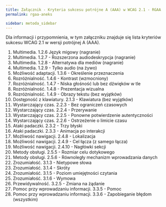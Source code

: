 ```yaml
---
title: Załącznik - Kryteria sukcesu potrójne A (AAA) w WCAG 2.1 - RGAA
permalink: rgaa-aneks

sidebar: metoda_sidebar
---
```


Dla informacji i przypomnienia, w tym załączniku znajduje się lista kryteriów sukcesu WCAG 2.1 w wersji potrójnej A (AAA). 
1. Multimedia. 1.2.6 Język migowy (nagranie)
2. Multimedia. 1.2.7 - Rozszerzona audiodeskrypcja (nagranie)
3. Multimedia. 1.2.8 - Alternatywa dla mediów (nagranie)
4. Multimedia. 1.2.9 - Tylko audio (na żywo)
5. Możliwość adaptacji. 1.3.6 - Określenie przeznaczenia
6. Rozróżnialność. 1.4.6 - Kontrast (wzmocniony)
7. Rozróżnialność. 1.4.7 - Niska głośność lub bez dźwięków w tle
8. Rozróżnialność. 1.4.8 - Prezentacja wizualna
9. Rozróżnialność. 1.4.9 - Obrazy tekstu (bez wyjątków)
10. Dostępność z klawiatury. 2.1.3 - Klawiatura (bez wyjątków)
11. Wystarczający czas. 2.2.3 - Bez ograniczeń czasowych
12. Wystarczający czas. 2.2.4 - Przerywanie
13. Wystarczający czas. 2.2.5 - Ponowne potwierdzenie autentyczności
14. Wystarczający czas. 2.2.6 - Ostrzeżenie o limicie czasu
15. Ataki padaczki. 2.3.2 - Trzy błyski
16. Ataki padaczki. 2.3.3 - Animacja po interakcji
17. Możliwość nawigacji. 2.4.8 - Lokalizacja
18. Możliwość nawigacji. 2.4.9 - Cel łącza (z samego łącza)
19. Możliwość nawigacji. 2.4.10 - Nagłówki sekcji
20. Metody obsługi. 2.5.5 - Rozmiar celu dotykowego
21. Metody obsługi. 2.5.6 - Równoległy mechanizm wprowadzania danych
22. Zrozumiałość. 3.1.3 - Nietypowe słowa
23. Zrozumiałość. 3.1.4 - Skróty
24. Zrozumiałość. 3.1.5 - Poziom umiejętności czytania
25. Zrozumiałość. 3.1.6 - Wymowa
26. Przewidywalność. 3.2.5 - Zmiana na żądanie
27. Pomoc przy wprowadzaniu informacji. 3.3.5 - Pomoc
28. Pomoc przy wprowadzaniu informacji. 3.3.6 - Zapobieganie błędom (wszystkim)
